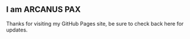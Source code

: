 ## I am ARCANUS PAX

Thanks for visiting my GitHub Pages site, be sure to check back here for updates.
